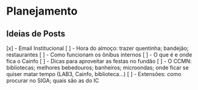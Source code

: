 # Planejamento

## Ideias de Posts

[x] - Email Institucional
[ ] - Hora do almoço: trazer quentinha; bandejão; restaurantes
[ ] - Como funcionam os ônibus internos
[ ] - O que é e onde fica o Cainfo
[ ] - Dicas para aproveitar as festas no fundão
[ ] - O CCMN: bibliotecas; melhores bebedouros; banheiros; microondas; onde ficar se quiser matar tempo (LAB3, Cainfo, biblioteca...)
[ ] - Extensões: como procurar no SIGA; quais são as do IC
